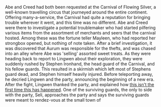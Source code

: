 Abe and Creed had both been requested at the Carnival of Flowing Silver, a well-known travelling circus that journeyed around the entire continent. Offering many-a-service, the Carnival had quite a reputation for bringing trouble wherever it went, and this time was no different. Abe and Creed were there to investigate a potential troublemaker who had started pilfering various items from the assortment of merchants and seers that the carnival hosted. Among these was the fortune teller Mayleen, who had reported her strongbox opened, but nothing of note taken. After a brief investigation, it was discovered that Aurum was responsible for the thefts, and was chased into an alley where Abe was 'selling' assorted sweet treats. As they were heading back to report to Lingwen about their exploration, they were suddenly rushed by Stephen Ironhand, the head guard of the Carnival, and his fellow guards. This resulted in a skirmish which left most of Stephens guard dead, and Stephen himself heavily injured. Before teleporting away, he decried Lingwen and the party, announcing the beginning of a new era. After the fight, Lingwen thanked the party, and explained how [this isn't the first time this has happened](./World/history.md). One of the surviving guards, the only to side with the party, Seli, approaches the party and says the surviving guards were meant to rendez-vous at the small town of 
